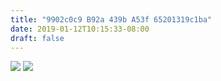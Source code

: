 ```yaml
---
title: "9902c0c9 B92a 439b A53f 65201319c1ba"
date: 2019-01-12T10:15:33-08:00
draft: false
---
```


![](https://d17enza3bfujl8.cloudfront.net/L1000129.jpg)
![](https://d17enza3bfujl8.cloudfront.net/L1000130.jpg)
